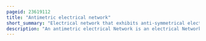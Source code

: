 ```yaml
---
pageid: 23619112
title: "Antimetric electrical network"
short_summary: "Electrical network that exhibits anti-symmetrical electrical properties."
description: "An antimetric electrical Network is an electrical Network which exhibits anti-symmetrical electrical Properties. The Term is often encountered in Filter Theory but it applies to the general electrical Network Analysis. Antimetric is the diametrical Opposite of Symmetric ; it does not merely mean 'asymmetric'. In their electrical Properties it is possible for Networks to be symmetric or antimetric without being physically or topologically symmetric or antimetric."
---
```

